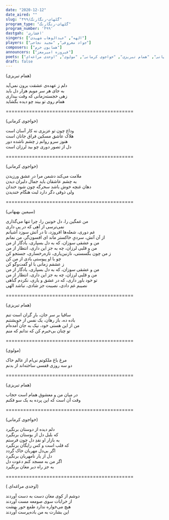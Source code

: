 ```yaml
---
date: "2020-12-12"
date_aired: ""
slug: "گلهای-رنگارنگ/۴۹۹"
program_type: "گلهای-رنگارنگ"
program_number: '۴۹۹'
dastgah: 'افشاری'
singers: ["الهه", "عبدالوهاب شهیدی"]
players: ["جواد معروفی", "مجید نجاحی"]
composers: ["همایون خرم"]
announcers: ["فیروزه امیرمعز"]
poets: ["سیمین بهبهانی", "همام تبریزی", "خواجوی کرمانی", "مولوی", "اوحدی مراغه‌ای"]
draft: false
---
```


(همام تبریزی)  

دلم ز عهده‌ی عشقت برون نمی‌آید  
به جای هر سر مویم هزار دل باید  
زهی خجسته‌زمانی که وقت بیداری  
همام روی تو بیند چو دیده بگشاید  

============================================  

(خواجوی کرمانی)  

وداع چون تو عزیزی نه كار آسان است  
هلاک عاشق مسکین فراق جانان است  
هنوز سرو روانم ز چشم ناشده دور  
دل از تصور دوری چو بید لرزان است  

============================================  

(خواجوی کرمانی)  

ملامت می‌کند دشمن مرا در عشق ورزیدن  
به چشم عاشقان باید جمال دلبران دیدن  
دهان غنچه خوش باشد سحرگه چون شود خندان  
ولی ذوقی دگر دارد لبت هنگام خندیدن  

============================================  

(سیمین بهبهانی)  

من غمگین را، دل خونین را، چرا تنها می‌گذاری  
نمی‌ترسی از آهی که در پی داری  
غم دوری، شعله‌ها افروزد، تا در آتش سوزد آشیانم  
از آن آتش، سردیِ خاکستر ماند ای افسون‌گر، من نمانم  
من و عشقی سوزان، که به دل بسپاری، یادگار از من  
من و قلبی لرزان، چه به جز این داری، انتظار از من  
ز من چون بگسستی، نازنین‌یاری، تازه‌رخساری، جستجو کن  
چو با او پیوستی یادی از من کن  
ز عشقم زمانی با او گفت‌وگو کن  
من و عشقی سوزان، که به دل بسپاری، یادگار از من  
من و قلبی لرزان، چه به جز این داری، انتظار از من  
تو خود باور داری، که در عشق و یاری، نکردم گناهی  
نصیبم غم دادی، نصیبت جز شادی، نباشد الهی  

============================================  

(همام تبریزی)  

ساقیا بر سر جان، بارِ گران است تنم  
باده ده، باز رهان، یک نفس از خویشتنم  
من از این هستی خود، نیک به جان آمده‌ام  
تو چنان بی‌خبرم کن که ندانم که منم  

============================================  

(مولوی)  

مرغ باغ ملکوتم نی‌ام از عالم خاک  
دو سه روزی قفسی ساخته‌اند از بدنم  

============================================  

(همام تبریزی)  

در میان من و معشوق همام است حجاب  
وقت آن است که این پرده به یک سو فکنم  

============================================  

(خواجوی کرمانی)  

دلم دیده از دوستان برنگیرد  
که بلبل دل از بوستان برنگیرد  
به بازار او نقدِ دل چون فرستم  
که قلب است و کس رایگان برنگیرد  
اگر بی‌دل مهربان خاک گردد  
دل از یار نامهربان برنگیرد  
اگر من به مسجد کنم دعوت دل  
به جز راه دیر مغان برنگیرد  

============================================  

( اوحدی مراغه‌ای)  

دوشم از کوی مغان دست به دست آوردند  
از خرابات سوی صومعه مست آوردند  
هیچ می‌خواره ندارد طمع حور بهشت  
این بشارت به من باده‌پرست آوردند  
